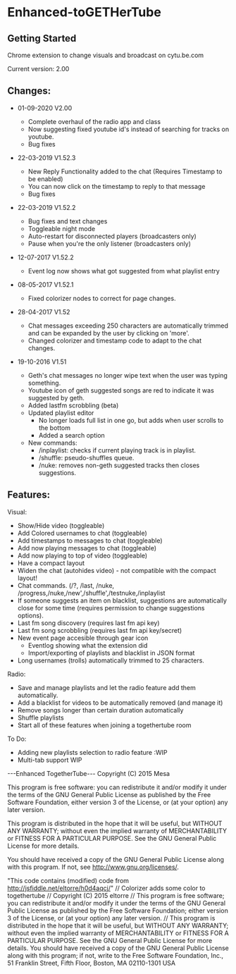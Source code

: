 # Enhanced-toGETHerTube

## Getting Started
Chrome extension to change visuals and broadcast on cytu.be.com

Current version:  2.00
## Changes:
* 01-09-2020 V2.00
	* Complete overhaul of the radio app and class
	* Now suggesting fixed youtube id's instead of searching for tracks on youtube.
	* Bug fixes
* 22-03-2019 V1.52.3
	* New Reply Functionality added to the chat (Requires Timestamp to be enabled)
	* You can now click on the timestamp to reply to that message
	* Bug fixes
	
* 22-03-2019 V1.52.2
	* Bug fixes and text changes
	* Toggleable night mode
	* Auto-restart for disconnected players (broadcasters only)
	* Pause when you're the only listener (broadcasters only)

* 12-07-2017 V1.52.2
  * Event log now shows what got suggested from what playlist entry
* 08-05-2017 V1.52.1		
  * Fixed colorizer nodes to correct for page changes.


* 28-04-2017 V1.52
  * Chat messages exceeding 250 characters are automatically trimmed and can be expanded by the user by clicking
		on 'more'.
  * Changed colorizer and timestamp code to adapt to the chat changes.
  

* 19-10-2016 V1.51
  * Geth's chat messages no longer wipe text when the user was typing something.
  * Youtube icon of geth suggested songs are red to indicate it was suggested by geth.
  * Added lastfm scrobbling (beta)
  * Updated playlist editor 
    * No longer loads full list in one go, but adds when user scrolls to the bottom
    * Added a search option
  * New commands:
    * /inplaylist: 	checks if current playing track is in playlist.
    * /shuffle: 		pseudo-shuffles queue.
    * /nuke:			removes non-geth suggested tracks then closes suggestions.
			


## Features:

Visual:
 - Show/Hide video (toggleable)
 - Add Colored usernames to chat (toggleable)
 - Add timestamps to messages to chat (toggleable)
 - Add now playing messages to chat (toggleable)
 - Add now playing to top of video (toggleable)
 - Have a compact layout
 - Widen the chat (autohides video) - not compatible with the compact layout!
 - Chat commands. (/?, /last, /nuke, /progress,/nuke,/new',/shuffle',/testnuke,/inplaylist
 - If someone suggests an item on blacklist, suggestions are automatically close for some time (requires permission to change suggestions options).
 - Last fm song discovery (requires last fm api key)
 - Last fm song scrobbling (requires last fm api key/secret)
 - New event page accesible through gear icon 
   - Eventlog showing what the extension did
   - Import/exporting of playlists and blacklist in JSON format
 - Long usernames (trolls) automatically trimmed to 25 characters.
 
Radio:
 - Save and manage playlists and let the radio feature add them automatically.
 - Add a blacklist for videos to be automatically removed (and manage it)
 - Remove songs longer than certain duration automatically
 - Shuffle playlists
 - Start all of these features when joining a togethertube room

To Do:
  - Adding new playlists selection to radio feature :WIP
  - Multi-tab support WIP
 
 
---Enhanced TogetherTube---
Copyright (C) 2015 Mesa

This program is free software: you can redistribute it and/or modify
it under the terms of the GNU General Public License as published by
the Free Software Foundation, either version 3 of the License, or
(at your option) any later version.

This program is distributed in the hope that it will be useful,
but WITHOUT ANY WARRANTY; without even the implied warranty of
MERCHANTABILITY or FITNESS FOR A PARTICULAR PURPOSE.  See the
GNU General Public License for more details.

You should have received a copy of the GNU General Public License
along with this program.  If not, see <http://www.gnu.org/licenses/>.

"This code contains (modified) code from http://jsfiddle.net/eltorre/h0d4aqcj/"
 //  Colorizer adds some color to togethertube
 //  Copyright (C) 2015 eltorre
 //  This program is free software; you can redistribute it and/or modify it under the terms of the GNU General Public License as published by the Free Software Foundation; either version 3 of the License, or (at your option) any later version.
// This program is distributed in the hope that it will be useful, but WITHOUT ANY WARRANTY; without even the implied warranty of MERCHANTABILITY or FITNESS FOR A PARTICULAR PURPOSE.  See the GNU General Public License for more details. You should have received a copy of the GNU General Public License along with this program; if not, write to the Free Software Foundation, Inc., 51 Franklin Street, Fifth Floor, Boston, MA 02110-1301  USA

